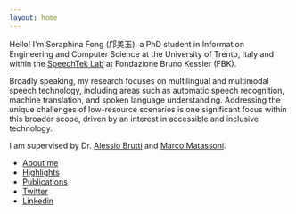```yaml
---
layout: home
---
```


Hello! I'm Seraphina Fong (邝美玉), a PhD student in Information Engineering and Computer Science at the University of Trento, Italy and within the [SpeechTek Lab](https://speechtek.fbk.eu/) at Fondazione Bruno Kessler (FBK). 

Broadly speaking, my research focuses on multilingual and multimodal speech technology, including areas such as automatic speech recognition, machine translation, and spoken language understanding. Addressing the unique challenges of low-resource scenarios is one significant focus within this broader scope,  driven by an interest in accessible and inclusive technology. 

I am supervised by Dr. [Alessio Brutti](https://scholar.google.com/citations?user=dS643iQAAAAJ&hl=en) and [Marco Matassoni](https://scholar.google.it/citations?user=-3HUNjEAAAAJ&hl=en).

- [About me](about)
- [Highlights](highlights)
- [Publications](https://scholar.google.com/citations?user=lW6_vKQA&user=lW6_vKQAAAAJ)
- [Twitter](https://x.com/heyseraphina)
- [Linkedin](https://www.linkedin.com/in/seraphinafong/)

